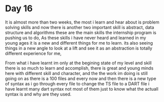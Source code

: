 # Day 16

It is almost more than two weeks, the most i learn and hear about is problem solving skills and now there is another two important skill is abstract, data structure and algorithms these are the main skills the internship program is pushing us to do, As these skills i have  never heard and learned in my young ages it is a new and different things for me to learn. its also seeing things in a new angle to look at a lift and see it as an abstraction is totally different experience for me,

From what i have learnt im only at the begining state of my level and skill there is so much to learn and accomplish, there is great and young minds here with different skill and character, and the the work im doing is still going on as there is a 100 files and every now and then there is a new type of syntax as i go through every file to change the TS file to a DART file i have learnt many dart syntax not most of them just to know what the actuall syntax is and why are they used. 

